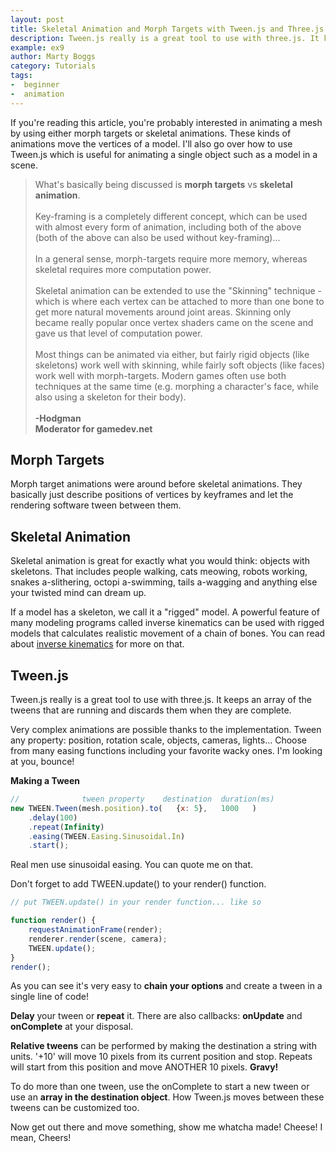 ```yaml
---
layout: post
title: Skeletal Animation and Morph Targets with Tween.js and Three.js
description: Tween.js really is a great tool to use with three.js. It keeps an array of the tweens that are running and discards them when they are complete.
example: ex9
author: Marty Boggs
category: Tutorials
tags:
-  beginner
-  animation
---
```


If you're reading this article, you're probably interested in animating a mesh by using either morph targets or skeletal animations. These kinds of animations move the vertices of a model. I'll also go over how to use Tween.js which is useful for animating a single object such as a model in a scene.

>What's basically being discussed is **morph targets** vs **skeletal animation**.<br><br>
>Key-framing is a completely different concept, which can be used with almost every form of animation, including both of the above (both of the above can also be used without key-framing)...<br><br>
>In a general sense, morph-targets require more memory, whereas skeletal requires more computation power.<br><br>
>Skeletal animation can be extended to use the "Skinning" technique - which is where each vertex can be attached to more than one bone to get more natural movements around joint areas.
>Skinning only became really popular once vertex shaders came on the scene and gave us that level of computation power.<br><br>
>Most things can be animated via either, but fairly rigid objects (like skeletons) work well with skinning, while fairly soft objects (like faces) work well with morph-targets.
>Modern games often use both techniques at the same time (e.g. morphing a character's face, while also using a skeleton for their body).<br><br>
**-Hodgman**<br>
**Moderator for gamedev.net**

## Morph Targets

Morph target animations were around before skeletal animations. They basically just describe positions of vertices by keyframes and let the rendering software tween between them.

## Skeletal Animation

Skeletal animation is great for exactly what you would think: objects with skeletons. That includes people walking, cats meowing, robots working, snakes a-slithering, octopi a-swimming, tails a-wagging and anything else your twisted mind can dream up.

If a model has a skeleton, we call it a "rigged" model. A powerful feature of many modeling programs called inverse kinematics can be used with rigged models that calculates realistic movement of a chain of bones. You can read about <a href="{{site.url}}/tutorials/inverse-kinematics-in-three-js">inverse kinematics</a> for more on that.

## Tween.js

Tween.js really is a great tool to use with three.js. It keeps an array of the tweens that are running and discards them when they are complete.

Very complex animations are possible thanks to the implementation. Tween any property: position, rotation scale, objects, cameras, lights... Choose from many easing functions including your favorite wacky ones. I'm looking at you, bounce!

**Making a Tween**

```javascript
//              tween property    destination  duration(ms)
new TWEEN.Tween(mesh.position).to(   {x: 5},   1000   )
	.delay(100)
	.repeat(Infinity)
	.easing(TWEEN.Easing.Sinusoidal.In)
	.start();
```

Real men use sinusoidal easing. You can quote me on that.

Don't forget to add TWEEN.update() to your render() function.

```javascript
// put TWEEN.update() in your render function... like so

function render() {
	requestAnimationFrame(render);
	renderer.render(scene, camera);
	TWEEN.update();
}
render();
```

As you can see it's very easy to **chain your options** and create a tween in a single line of code!

**Delay** your tween or **repeat** it. There are also callbacks: **onUpdate** and **onComplete** at your disposal.

**Relative tweens** can be performed by making the destination a string with units. '+10' will move 10 pixels from its current position and stop. Repeats will start from this position and move ANOTHER 10 pixels. **Gravy!**

To do more than one tween, use the onComplete to start a new tween or use an **array in the destination object**. How Tween.js moves between these tweens can be customized too.

Now get out there and move something, show me whatcha made! Cheese! I mean, Cheers!
